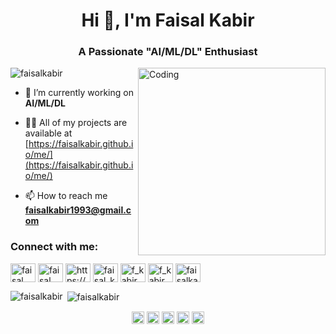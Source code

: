 <h1 align="center">Hi 👋, I'm Faisal Kabir</h1>
<h3 align="center">A Passionate "AI/ML/DL" Enthusiast</h3>
<img align="right" alt="Coding" width="300" src="https://cdn.dribbble.com/users/1162077/screenshots/3848914/programmer.gif">

<p align="left"> <img src="https://komarev.com/ghpvc/?username=faisalkabir&label=Profile%20views&color=0e75b6&style=flat" alt="faisalkabir" /> </p>

- 🔭 I’m currently working on **AI/ML/DL**

- 👨‍💻 All of my projects are available at [https://faisalkabir.github.io/me/](https://faisalkabir.github.io/me/)

- 📫 How to reach me **faisalkabir1993@gmail.com**

<h3 align="left">Connect with me:</h3>
<p align="left">
<a href="https://stackoverflow.com/users/faisal kabir" target="blank"><img align="center" src="https://raw.githubusercontent.com/rahuldkjain/github-profile-readme-generator/master/src/images/icons/Social/stack-overflow.svg" alt="faisal kabir" height="30" width="40" /></a>
<a href="https://kaggle.com/faisal kabir" target="blank"><img align="center" src="https://raw.githubusercontent.com/rahuldkjain/github-profile-readme-generator/master/src/images/icons/Social/kaggle.svg" alt="faisal kabir" height="30" width="40" /></a>
<a href="https://medium.com/https://medium.com/@faisalkabir1993" target="blank"><img align="center" src="https://raw.githubusercontent.com/rahuldkjain/github-profile-readme-generator/master/src/images/icons/Social/medium.svg" alt="https://medium.com/@faisalkabir1993" height="30" width="40" /></a>
<a href="https://www.hackerrank.com/faisal_kabir" target="blank"><img align="center" src="https://raw.githubusercontent.com/rahuldkjain/github-profile-readme-generator/master/src/images/icons/Social/hackerrank.svg" alt="faisal_kabir" height="30" width="40" /></a>
<a href="https://codeforces.com/profile/f_kabir" target="blank"><img align="center" src="https://raw.githubusercontent.com/rahuldkjain/github-profile-readme-generator/master/src/images/icons/Social/codeforces.svg" alt="f_kabir" height="30" width="40" /></a>
<a href="https://www.leetcode.com/f_kabir" target="blank"><img align="center" src="https://raw.githubusercontent.com/rahuldkjain/github-profile-readme-generator/master/src/images/icons/Social/leet-code.svg" alt="f_kabir" height="30" width="40" /></a>
<a href="https://auth.geeksforgeeks.org/user/faisalkavmgh" target="blank"><img align="center" src="https://raw.githubusercontent.com/rahuldkjain/github-profile-readme-generator/master/src/images/icons/Social/geeks-for-geeks.svg" alt="faisalkavmgh" height="30" width="40" /></a>
</p>



<p><img align="left" src="https://github-readme-stats.vercel.app/api/top-langs?username=faisalkabir&show_icons=true&locale=en&layout=compact" alt="faisalkabir" /></p>

<p>&nbsp;<img align="center" src="https://github-readme-stats.vercel.app/api?username=faisalkabir&show_icons=true&locale=en" alt="faisalkabir" /></p>


<p align="center">
<a href="https://twitter.com/faisal3952" target="blank"><img align="center" src="https://cdn.jsdelivr.net/npm/simple-icons@3.0.1/icons/twitter.svg" alt="dephraiim" height="20" width="20" /></a>
<a href="https://www.linkedin.com/in/faisal3952/" target="blank"><img align="center" src="https://cdn.jsdelivr.net/npm/simple-icons@3.0.1/icons/linkedin.svg" alt="dephraiim" height="20" width="20" /></a>
<a href="https://stackoverflow.com/users/5641123/faisal-kabir" target="blank"><img align="center" src="https://cdn.jsdelivr.net/npm/simple-icons@3.0.1/icons/stackoverflow.svg" alt="dephraiim" height="20" width="20" /></a>
<a href="https://www.instagram.com/faisal_kabir01" target="blank"><img align="center" src="https://cdn.jsdelivr.net/npm/simple-icons@3.0.1/icons/instagram.svg" alt="dephraiim" height="20" width="20" /></a>
<a href="https://www.facebook.com/faisal3952/" target="blank"><img align="center" src="https://cdn.jsdelivr.net/npm/simple-icons@3.0.1/icons/facebook.svg" alt="dephraiim" height="20" width="20" /></a>
</p>
<br>
<br>
